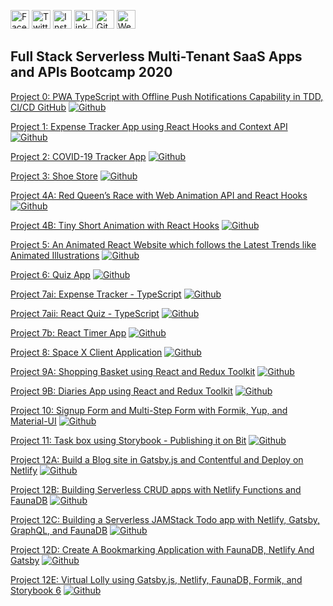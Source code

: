 <a href="https://www.facebook.com/raoakif" target="_blank"><img src="https://raw.githubusercontent.com/arturssmirnovs/arturssmirnovs/master/fb.png" alt="Facebook" width="30"></a>
<a href="https://twitter.com/raoakif" target="_blank"><img src="https://raw.githubusercontent.com/arturssmirnovs/arturssmirnovs/master/tw.png" alt="Twitter" width="30"></a>
<a href="https://www.instagram.com/raoakif/" target="_blank"><img src="https://raw.githubusercontent.com/arturssmirnovs/arturssmirnovs/master/ig.png" alt="Instagram" width="30"></a>
<a href="https://www.linkedin.com/in/raoakif/" target="_blank"><img src="https://raw.githubusercontent.com/arturssmirnovs/arturssmirnovs/master/in.png" alt="LinkedIn" width="30"></a>
<a href="https://github.com/raoakif" target="_blank"><img src="https://raw.githubusercontent.com/arturssmirnovs/arturssmirnovs/master/git.png" alt="GitHub" width="30"></a>
<a href="https://bootcamp2020project0.netlify.app/" target="_blank"><img src="https://raw.githubusercontent.com/arturssmirnovs/arturssmirnovs/master/www.png" alt="Website" width="30"></a>



## Full Stack Serverless Multi-Tenant SaaS Apps and APIs Bootcamp 2020


[Project 0: PWA TypeScript with Offline Push Notifications Capability in TDD, CI/CD GitHub](https://bootcamp2020project0.netlify.app/) [![Github](https://img.shields.io/badge/-Github-000?style=flat&logo=Github&logoColor=white)](https://github.com/RaoAkif/PanacloudBootcamp2020/tree/main)


[Project 1: Expense Tracker App using React Hooks and Context API](http://bootcamping2020project1.surge.sh/) [![Github](https://img.shields.io/badge/-Github-000?style=flat&logo=Github&logoColor=white)](https://github.com/RaoAkif/PanacloudBootcamp2020/tree/001_ExpenseTracker)


[Project 2: COVID-19 Tracker App](http://bootcamping2020project2.surge.sh/) [![Github](https://img.shields.io/badge/-Github-000?style=flat&logo=Github&logoColor=white)](https://github.com/RaoAkif/PanacloudBootcamp2020/tree/002_COVID19Tracker)


[Project 3: Shoe Store](http://bootcamping2020project3.surge.sh/) [![Github](https://img.shields.io/badge/-Github-000?style=flat&logo=Github&logoColor=white)](https://github.com/RaoAkif/PanacloudBootcamp2020/tree/003_ShoeStore)



[Project 4A: Red Queen’s Race with Web Animation API and React Hooks](http://bootcamping2020project4a.surge.sh/) [![Github](https://img.shields.io/badge/-Github-000?style=flat&logo=Github&logoColor=white)](https://github.com/RaoAkif/PanacloudBootcamp2020/tree/004A_RedQueensRace)


[Project 4B: Tiny Short Animation with React Hooks](http://bootcamping2020project4b.surge.sh/) [![Github](https://img.shields.io/badge/-Github-000?style=flat&logo=Github&logoColor=white)](https://github.com/RaoAkif/PanacloudBootcamp2020/tree/004B_TinyShortAnimationWithReactHooks)


[Project 5: An Animated React Website which follows the Latest Trends like Animated Illustrations](http://bootcamping2020project5.surge.sh/) [![Github](https://img.shields.io/badge/-Github-000?style=flat&logo=Github&logoColor=white)](https://github.com/RaoAkif/PanacloudBootcamp2020/tree/005_AnimationReactWebsite)


[Project 6: Quiz App](http://bootcamping2020project6.surge.sh/) [![Github](https://img.shields.io/badge/-Github-000?style=flat&logo=Github&logoColor=white)](https://github.com/RaoAkif/PanacloudBootcamp2020/tree/006_QuizAppInReactTypeScript)


[Project 7ai: Expense Tracker - TypeScript](http://bootcamping2020project7ai.surge.sh/) [![Github](https://img.shields.io/badge/-Github-000?style=flat&logo=Github&logoColor=white)](https://github.com/RaoAkif/PanacloudBootcamp2020/tree/007A_ExpenseTrackerTypeScriptPWA)


[Project 7aii: React Quiz - TypeScript](http://bootcamping2020project7aii.surge.sh/) [![Github](https://img.shields.io/badge/-Github-000?style=flat&logo=Github&logoColor=white)](https://github.com/RaoAkif/PanacloudBootcamp2020/tree/007A_Quiz-AppTypeScriptPWA)

[Project 7b: React Timer App](http://bootcamping2020project7b.surge.sh/) [![Github](https://img.shields.io/badge/-Github-000?style=flat&logo=Github&logoColor=white)](https://github.com/RaoAkif/PanacloudBootcamp2020/tree/007B_ReactTimerAppTypeScriptTDD)

[Project 8: Space X Client Application](http://bootcamping2020project8.surge.sh/) [![Github](https://img.shields.io/badge/-Github-000?style=flat&logo=Github&logoColor=white)](https://github.com/RaoAkif/PanacloudBootcamp2020/tree/008_SpaceXClientApplication_ApplloClient-3%26SpaceX-API)


[Project 9A: Shopping Basket using React and Redux Toolkit](http://bootcamping2020project9a.surge.sh/) [![Github](https://img.shields.io/badge/-Github-000?style=flat&logo=Github&logoColor=white)](https://github.com/RaoAkif/PanacloudBootcamp2020/tree/009A_ShoppingBasketwithReduxToolkit)


[Project 9B: Diaries App using React and Redux Toolkit](http://bootcamping2020project9b.surge.sh/) [![Github](https://img.shields.io/badge/-Github-000?style=flat&logo=Github&logoColor=white)](https://github.com/RaoAkif/PanacloudBootcamp2020/tree/009B_DiariesAppUsingReactReduxToolkitTypeScript)

[Project 10: Signup Form and Multi-Step Form with Formik, Yup, and Material-UI](http://bootcamping2020project10.surge.sh/) [![Github](https://img.shields.io/badge/-Github-000?style=flat&logo=Github&logoColor=white)](https://github.com/RaoAkif/PanacloudBootcamp2020/tree/010_MultiStepSignupFormWithFormikYupMaterialUITypeScript)

[Project 11: Task box using Storybook - Publishing it on Bit](http://bootcamping2020project11.surge.sh/) [![Github](https://img.shields.io/badge/-Github-000?style=flat&logo=Github&logoColor=white)](https://github.com/RaoAkif/PanacloudBootcamp2020/tree/011_TaskboxReactComponentTypeScriptStorybookBit)

[Project 12A: Build a Blog site in Gatsby.js and Contentful and Deploy on Netlify](https://bootcamping2020project12a.netlify.app/) [![Github](https://img.shields.io/badge/-Github-000?style=flat&logo=Github&logoColor=white)](https://github.com/RaoAkif/PanacloudBootcamp2020/tree/012A_GatsbyTypeScriptPWAGraphQLContentfulNetlifyBlog)

[Project 12B: Building Serverless CRUD apps with Netlify Functions and FaunaDB](https://bootcamping2020project12b.netlify.app/) [![Github](https://img.shields.io/badge/-Github-000?style=flat&logo=Github&logoColor=white)](https://github.com/RaoAkif/PanacloudBootcamp2020/tree/012B_ServerlessCRUDwithNetlifyFunctions%26FaunaDB)

[Project 12C: Building a Serverless JAMStack Todo app with Netlify, Gatsby, GraphQL, and FaunaDB](https://bootcamp2020project12c.netlify.app/) [![Github](https://img.shields.io/badge/-Github-000?style=flat&logo=Github&logoColor=white)](https://github.com/RaoAkif/PanacloudBootcamp2020/tree/012C_ServerlessJAMStackTodoAppNetlifyGatsbyGraphQLFaunaDB)

[Project 12D: Create A Bookmarking Application with FaunaDB, Netlify And Gatsby](https://bootcamp2020project12d.netlify.app/) [![Github](https://img.shields.io/badge/-Github-000?style=flat&logo=Github&logoColor=white)](https://github.com/RaoAkif/PanacloudBootcamp2020/tree/012D_BookmarkingApplicationWithFaunaDBNetlify)

[Project 12E: Virtual Lolly using Gatsby.js, Netlify, FaunaDB, Formik, and Storybook 6](https://bootcamp2020project12e.netlify.app/) [![Github](https://img.shields.io/badge/-Github-000?style=flat&logo=Github&logoColor=white)](https://github.com/RaoAkif/PanacloudBootcamp2020/tree/012E_Virtual-LollyGatsbyNetlifyFaunaDB)
